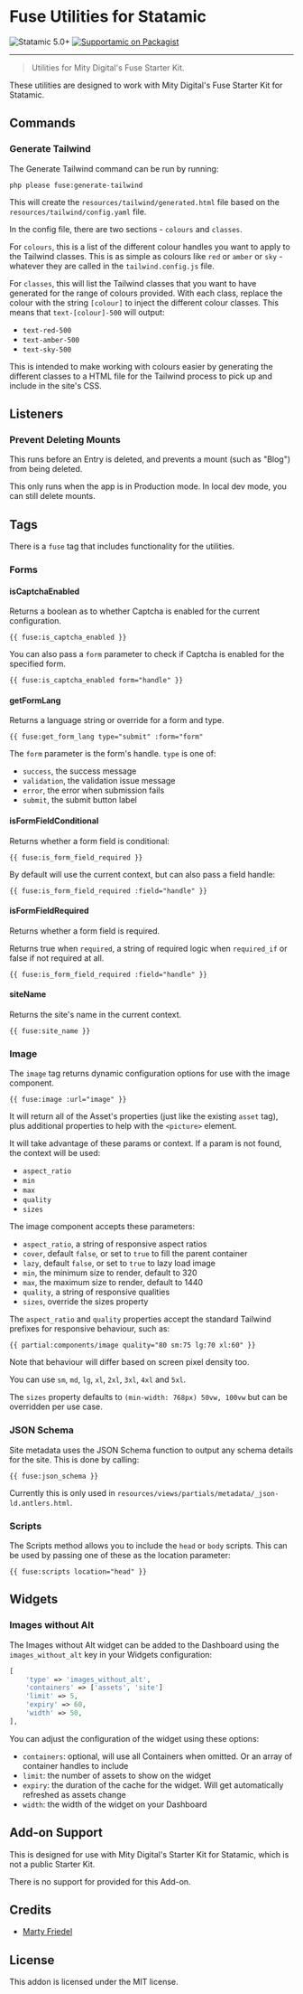 # Fuse Utilities for Statamic

<!-- statamic:hide -->

![Statamic 5.0+](https://img.shields.io/badge/Statamic-5.0+-FF269E?style=for-the-badge&link=https://statamic.com)
[![Supportamic on Packagist](https://img.shields.io/packagist/v/mitydigital/fuse-utilities?style=for-the-badge)](https://packagist.org/packages/mitydigital/fuse-utilities/stats)

---
<!-- /statamic:hide -->

> Utilities for Mity Digital's Fuse Starter Kit.

These utilities are designed to work with Mity Digital's Fuse Starter Kit for Statamic.

## Commands

### Generate Tailwind

The Generate Tailwind command can be run by running:
```shell
php please fuse:generate-tailwind
```

This will create the `resources/tailwind/generated.html` file based on the `resources/tailwind/config.yaml` file.

In the config file, there are two sections - `colours` and `classes`.

For `colours`, this is a list of the different colour handles you want to apply to the Tailwind classes. This is as 
simple as colours like `red` or `amber` or `sky` - whatever they are called in the `tailwind.config.js` file.

For `classes`, this will list the Tailwind classes that you want to have generated for the range of colours provided. 
With each class, replace the colour with the string `[colour]` to inject the different colour classes. This means that
`text-[colour]-500` will output:
- `text-red-500`
- `text-amber-500`
- `text-sky-500`

This is intended to make working with colours easier by generating the different classes to a HTML file for the 
Tailwind process to pick up and include in the site's CSS.

## Listeners

### Prevent Deleting Mounts

This runs before an Entry is deleted, and prevents a mount (such as "Blog") from being deleted.

This only runs when the app is in Production mode. In local dev mode, you can still delete mounts.

## Tags

There is a `fuse` tag that includes functionality for the utilities.

### Forms

#### isCaptchaEnabled

Returns a boolean as to whether Captcha is enabled for the current configuration.

```antlers
{{ fuse:is_captcha_enabled }}
```

You can also pass a `form` parameter to check if Captcha is enabled for the specified form.

```antlers
{{ fuse:is_captcha_enabled form="handle" }}
```

#### getFormLang

Returns a language string or override for a form and type.

```antlers
{{ fuse:get_form_lang type="submit" :form="form"
```

The `form` parameter is the form's handle. `type` is one of:
- `success`, the success message
- `validation`, the validation issue message
- `error`, the error when submission fails
- `submit`, the submit button label

#### isFormFieldConditional

Returns whether a form field is conditional:

```antlers
{{ fuse:is_form_field_required }}
```

By default will use the current context, but can also pass a field handle:

```antlers
{{ fuse:is_form_field_required :field="handle" }}
```

#### isFormFieldRequired

Returns whether a form field is required.

Returns true when `required`, a string of required logic when `required_if` or false if not required at all.

```antlers
{{ fuse:is_form_field_required :field="handle" }}
```

#### siteName

Returns the site's name in the current context.
```antlers
{{ fuse:site_name }}
```

### Image

The `image` tag returns dynamic configuration options for use with the image component.

```antlers
{{ fuse:image :url="image" }}
```

It will return all of the Asset's properties (just like the existing `asset` tag), plus additional properties
to help with the `<picture>` element.

It will take advantage of these params or context. If a param is not found, the context will be used:
- `aspect_ratio`
- `min`
- `max`
- `quality`
- `sizes`

The image component accepts these parameters:
- `aspect_ratio`, a string of responsive aspect ratios
- `cover`, default `false`, or set to `true` to fill the parent container
- `lazy`, default `false`, or set to `true` to lazy load image
- `min`, the minimum size to render, default to 320
- `max`, the maximum size to render, default to 1440
- `quality`, a string of responsive qualities
- `sizes`, override the sizes property

The `aspect_ratio` and `quality` properties accept the standard Tailwind prefixes for responsive behaviour, such as:
```antlers
{{ partial:components/image quality="80 sm:75 lg:70 xl:60" }}
```

Note that behaviour will differ based on screen pixel density too.

You can use `sm`, `md`, `lg`, `xl`, `2xl`, `3xl`, `4xl` and `5xl`.

The `sizes` property defaults to `(min-width: 768px) 50vw, 100vw` but can be overridden per use case.

### JSON Schema

Site metadata uses the JSON Schema function to output any schema details for the site. This is done by calling:
```antlers
{{ fuse:json_schema }}
```

Currently this is only used in `resources/views/partials/metadata/_json-ld.antlers.html`.

### Scripts

The Scripts method allows you to include the `head` or `body` scripts. This can be used by passing one of these as
the location parameter:
```antlers
{{ fuse:scripts location="head" }}
```

## Widgets

### Images without Alt

The Images without Alt widget can be added to the Dashboard using the `images_without_alt` key in your Widgets 
configuration:
```php
[
    'type' => 'images_without_alt',
    'containers' => ['assets', 'site']
    'limit' => 5,
    'expiry' => 60,
    'width' => 50,
],
```

You can adjust the configuration of the widget using these options:
- `containers`: optional, will use all Containers when omitted. Or an array of container handles to include
- `limit`: the number of assets to show on the widget
- `expiry`: the duration of the cache for the widget. Will get automatically refreshed as assets change
- `width`: the width of the widget on your Dashboard

## Add-on Support

This is designed for use with Mity Digital's Starter Kit for Statamic, which is not a public Starter Kit. 

There is no support for provided for this Add-on.

## Credits

- [Marty Friedel](https://github.com/martyf)

## License

This addon is licensed under the MIT license.
